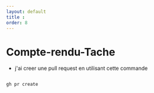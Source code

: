 ```yaml
---
layout: default
title : 
order: 8
--- 
```


# Compte-rendu-Tache



- j'ai creer une pull request en utilisant cette commande 
  
```bash

gh pr create 

```